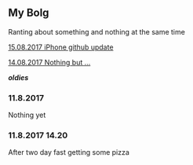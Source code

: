 ## My Bolg

Ranting about something and nothing at the same time

[15.08.2017 iPhone github update](15082017)

[14.08.2017 Nothing but ...](14082017)



___________oldies___________
### 11.8.2017

Nothing yet

### 11.8.2017 14.20

After two day fast getting some pizza
